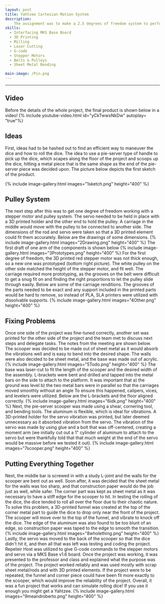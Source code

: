```yaml
---
layout: post
title: Yahtzee Cartesian Motion System
description:  
    The assignment was to make a 2.5 degrees of freedom system to perform a task of choice. In a team of 4, it was decided to create Yahtzee, where the dice are picked up and vibrated to simulate rolling dice. 
skills: 
  - Interfacing MKS Base Board
  - 3D Printing
  - Milling
  - Laser Cutting
  - G-code
  - Stepper Motors
  - Belts & Pulleys
  - Sheet Metal Bending

main-image: /Pin.png
---
```


---
## Video

Before the details of the whole project, the final product is shown below in a video!
{% include youtube-video.html id="yCkTwwxNkDw" autoplay= "true"%}

## Ideas
First, ideas had to be hashed out to find an efficient way to maneuver the dice and how to roll the dice. The idea to use a pie-server type of handle to pick up the dice, which scapes along the floor of the project and scoops up the dice, hitting a metal piece that is the same shape as the end of the pie-server piece was decided upon. The picture below depicts the first sketch of the product.

{% include image-gallery.html images="1sketch.png" height="400" %} 

## Pulley System
The next step after this was to get one degree of freedom working with a stepper motor and pulley system. The servo needed to be held in place with a 3D printed holder and the other end to hold the pulley. A carriage in the middle would move with the pulley to be connected to another side. The dimensions of the rod and servo were taken so that a 3D printed element could fit them accurately. Below are the drawings of some dimensions. 
{% include image-gallery.html images="2Drawing.png" height="400" %} 
The first draft of one arm of the components is shown below
{% include image-gallery.html images="3Prototypes.png" height="400" %} 
For the first degree of freedom, the 3D printed red stepper motor was not thick enough, so a new one was prototyped (bottom right picture). The white pulley on the other side matched the height of the stepper motor, and fit well. The carriage required more prototyping, as the grooves on the belt were difficult to get a snug fit on and finding the right proportions to let the pulley slide through easily. Below are some of the carriage renditions. The grooves of the parts needed to be exact and any support included in the printed parts would be hard to remove, so instead of PLA, SLA printers were utilized with dissolvable supports.
{% include image-gallery.html images="4Other.png" height="400" %} 
## Fixing Problems
Once one side of the project was fine-tuned correctly, another set was printed for the other side of the project and the team met to discuss next steps and delegate tasks. The notes from the meeting are shown below. The scooper was decided to be made out of sheet metal as it would absorb the vibrations well and is easy to bend into the desired shape. The walls were also decided to be sheet metal, and the base was made out of acrylic. 
{% include image-gallery.html images="5Todo.png" height="400" %}
The base was laser-cut to fit the length of the scooper and the desired width of the assembly. L-brackets were bent and drilled and tapped into the metal bars on the side to attach to the platform. It was important that 
a) the ground was level
b) the two metal bars were in parallel so that the carriages moved smoothly without an angle 
To ensure this happened, calipers, vices, and levelers were utilized.
Below are the L-brackets and the floor aligned correctly.
{% include image-gallery.html images="6idk.png" height="400" %} 
Next, the pie-server scooper was made using a shear, cornering tool, and bending tools. The aluminum is flexible, which is ideal for vibrations. A 3D-printed holder for the servo vibration was printed, but later deemed unnecessary as it absorbed vibration from the servo. The vibration of the servo was made by using glue and a bolt that was off-centered, creating a moment arm (we initially cut out a 1" cylinder of aluminum to attach to the servo but were thankfully told that that much weight at the end of the servo would be massive before we tested it out).
{% include image-gallery.html images="7scooper.png" height="400" %} 
## Putting Everything Together
Next, the middle bar is screwed in with a study L-joint and the walls for the scooper are bent out as well. Soon after, it was decided that the sheet metal for the walls was too sharp, and that construction paper would do the job just as well, while safer. The corner part was kept as sheet metal as it was necessary to have a stiff edge for the scooper to hit. 
In testing the rolling of the dice, the dice tended to roll all over the floor due to their chaotic nature. To solve this problem, a 3D-printed funnel was created at the top of the corner metal part to guide the dice to drop only near the front of the project. The scooper will move over to the top of the funnel, and vibrate to knock off the dice.
The edge of the aluminum was also found to be too blunt of an edge, so construction paper was taped to the edge to smooth the transition.
{% include image-gallery.html images="8wholething.png" height="400" %} 
Lastly, the servo was moved to the back of the scooper so that the dice didn't hit it, and then all that was left was testing and coding the project. Repeteir Host was utilized to give G-code commands to the stepper motors and servo via a MKS Base v1.6 board. 
Once the project was working, it was presented to the professor and class and explained what the purpose was of the project. The project worked reliably and was used mostly with scrap sheet metal/rods and with 3D printed elements. 
If the project were to be repeated, the funnel and corner piece could have been fit more exactly to the scooper, which would improve the reliability of the project. 
Overall, it was a fun project that works and can simulate rolling dice! If you use it enough you might get a Yahtzee.
{% include image-gallery.html images="9meandroberto.png" height="400" %} 
